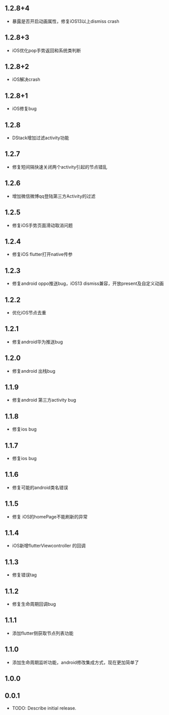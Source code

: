 ## 1.2.8+4
* 暴露是否开启动画属性，修复iOS13以上dismiss crash
## 1.2.8+3
* iOS优化pop手势返回和系统类判断
## 1.2.8+2
* iOS解决crash
## 1.2.8+1
* iOS修复bug
## 1.2.8
* DStack增加过滤activity功能
## 1.2.7
* 修复短间隔快速关闭两个activity引起的节点错乱
## 1.2.6
* 增加微信微博qq登陆第三方Activity的过滤
## 1.2.5
* 修复iOS手势页面滑动取消问题
## 1.2.4
* 修复iOS flutter打开native传参
## 1.2.3
* 修复android oppo推送bug，iOS13 dismiss兼容，开放present及自定义动画
## 1.2.2
* 优化iOS节点去重
## 1.2.1
* 修复android华为推送bug
## 1.2.0
* 修复android 出栈bug
## 1.1.9
* 修复android 第三方activity bug
## 1.1.8
* 修复ios bug
## 1.1.7
* 修复ios bug
## 1.1.6
* 修复可能的android类名错误
## 1.1.5
* 修复 iOS的homePage不能刷新的异常
## 1.1.4
* iOS新增flutterViewcontroller 的回调
## 1.1.3
* 修复错误tag
## 1.1.2
* 修复生命周期回调bug
## 1.1.1
* 添加flutter侧获取节点列表功能
## 1.1.0
* 添加生命周期监听功能，android修改集成方式，现在更加简单了
## 1.0.0
## 0.0.1
* TODO: Describe initial release.
